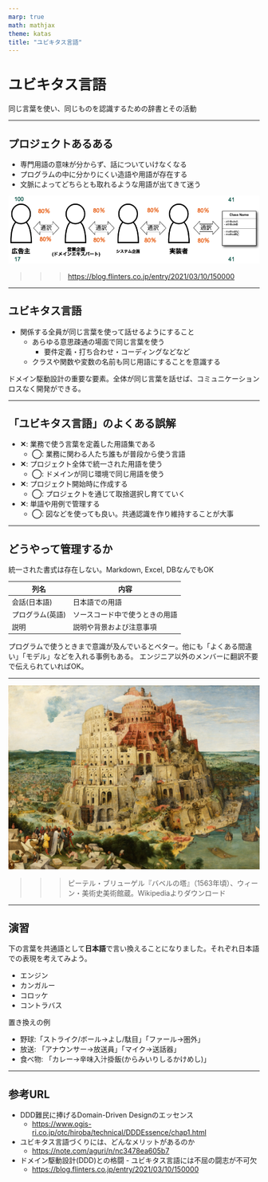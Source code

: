 ```yaml
---
marp: true
math: mathjax
theme: katas
title: "ユビキタス言語"
---
```

<!-- 
size: 16:9
paginate: true
-->
<!-- header: 勉強会# ― エンジニアとしての解像度を高めるための勉強会-->

# ユビキタス言語
同じ言葉を使い、同じものを認識するための辞書とその活動

<!-- 「ユビキタス」とは、いつでもどこでも存在するという遍在を表す言葉です(everywhereとほぼ同じ)。 ITにおいては、コンピューターやネットワークが遍在し、使いたいときに場所を選ばずに利用できることなどを表す用語としてユビキタスが使われている。
https://www.ntt.com/bizon/glossary/j-y/ubiquitous.html -->
<!-- 元はエリック・エヴァンスの書いた「ドメイン駆動設計」という本で出てきた用語。ドメイン駆動設計は、開発対象をドメインという同じ言葉が通じる範囲で区切って、設計やコミュニケーションから実装に至るまで同じ言葉を使って設計していく開発、というかモデリング手法 -->

---
## プロジェクトあるある

- 専門用語の意味が分からず、話についていけなくなる
- プログラムの中に分かりにくい造語や用語が存在する
- 文脈によってどちらとも取れるような用語が出てきて迷う

![center 65%](assets/19-ubiquitous.png)

>>> https://blog.flinters.co.jp/entry/2021/03/10/150000

<!-- これはつまりそれぞれの人やドキュメント・ソースコードが別の言葉を話しているのと同義 -->

---
## ユビキタス言語

- 関係する全員が同じ言葉を使って話せるようにすること
    - あらゆる意思疎通の場面で同じ言葉を使う
        - 要件定義・打ち合わせ・コーディングなどなど
    - クラスや関数や変数の名前も同じ用語にすることを意識する

ドメイン駆動設計の重要な要素。全体が同じ言葉を話せば、コミュニケーションロスなく開発ができる。

<!-- 対象領域のエキスパート、あるいは仕様を具体的にイメージできている人の鋭い指摘が伝わらないと大惨事が目に見える。 -->

---

## 「ユビキタス言語」のよくある誤解

- **✕**: 業務で使う言葉を定義した用語集である
    - **◯**: 業務に関わる人たち誰もが普段から使う言語
- **✕**: プロジェクト全体で統一された用語を使う
    - **◯**: ドメインが同じ環境で同じ用語を使う
- **✕**: プロジェクト開始時に作成する
    - **◯**: プロジェクトを通じて取捨選択し育てていく
- **✕**: 単語や用例で管理する
    - **◯**: 図などを使っても良い。共通認識を作り維持することが大事

<!-- 「いつでもどこでも誰もが」と「使う」という2つの観点がポイント。使わなければ意味がない。 -->

<!-- そもそも「言語」と言っているのがポイント。 -->
<!-- ユビキタス用語集と呼んでいないのに注意 -->
<!-- ユビキタス自体がどこにでもあるという意味を持っているように、開発のあらゆる場面で使うからこそ効果が出るという話 -->
<!-- 新しい言葉をみんなで作り出しても良い -->

<!--みんなでやるからこそ難しい。オランダ語で書かれたターヘル・アナトミアを杉田玄白や前野良沢(りょうたく)らが解体新書として翻訳・出版するときにどれだけ苦労したか。神経とか -->
---

## どうやって管理するか

統一された書式は存在しない。Markdown, Excel, DBなんでもOK

|列名|内容|
|---|---|
|会話(日本語)|日本語での用語|
|プログラム(英語)|ソースコード中で使うときの用語|
|説明|説明や背景および注意事項|

プログラムで使うときまで意識が及んでいるとベター。他にも「よくある間違い」「モデル」などを入れる事例もある。
エンジニア以外のメンバーに翻訳不要で伝えられていればOK。

---

![](assets/17-tower_of_babel.jpg)

>>> ピーテル・ブリューゲル『バベルの塔』（1563年頃）、ウィーン・美術史美術館蔵。Wikipediaよりダウンロード
<!-- 
天にも届く神の領域まで手を伸ばす塔を建設しようとしたが、神によって阻まれ失敗してしまった。空想的で実現不可能な計画を「バベルの塔」と揶揄することがある。
神がこの建設を阻止した方法はなんだったか。それは「言語」だった。共通の言語の下で建設を進めていた中、神はそれぞれが異なる言語を話すようにした。これによって現場は混乱し、塔の建設を止め、世界各地に散ってしまった。
名前を付け、共通の認識とすることがいかに大事か、という話。 -->
<!-- 旧約聖書 「創世記」11章1-9節 にある。 https://ja.wikipedia.org/wiki/%E3%83%90%E3%83%99%E3%83%AB%E3%81%AE%E5%A1%94#%E8%81%96%E6%9B%B8%E3%81%AE%E8%A8%98%E8%BF%B0 -->
<!-- * ユビキタス言語とバベルの塔 -->

---

## 演習

下の言葉を共通語として**日本語**で言い換えることになりました。それぞれ日本語での表現を考えてみよう。

- エンジン
- カンガルー
- コロッケ
- コントラバス


置き換えの例

- 野球:「ストライク/ボール→よし/駄目」「ファール→圏外」
- 放送: 「アナウンサー→放送員」「マイク→送話器」
- 食べ物: 「カレー→辛味入汁掛飯(からみいりしるかけめし)」

<!-- 解答を見せる際のコメント： -->
<!-- 太平洋戦争前後のおり、アメリカやイギリスとの対立が深まる中で英語を敵性語とみなし「言動が軽々しく浮わついている(軽佻浮薄(けいちょうふはく))」といって排除する行動が高まった。政府の統制によるものだけでなく、民間団体や町内会からも発生していたというバカみたいなことをやってたわけで。今日の問題はその中で登場した置き換えを例に挙げてます -->

---

## 参考URL

- DDD難民に捧げるDomain-Driven Designのエッセンス
    - https://www.ogis-ri.co.jp/otc/hiroba/technical/DDDEssence/chap1.html
- ユビキタス言語づくりには、どんなメリットがあるのか
    - https://note.com/aguri/n/nc3478ea605b7
- ドメイン駆動設計(DDD)との格闘 - ユビキタス言語には不屈の闘志が不可欠
    - https://blog.flinters.co.jp/entry/2021/03/10/150000
<!--
言語の本質は心理的な相互作用。音声でも文字でもない
これはエドワード・サピアというアメリカの人類学者・言語学者が言っていることの解釈。
言語学は話し言葉にあるとしつつも、心理学も重要だと説いている

- 言語って話し言葉から生まれている。そりゃそうだ。
- 話し言葉や音声もあくまで口という本来食べるための器官に音を出させているもの
    - 人間/生物って音声器官を持っていない。ピアノを弾く指が演奏器官と言わないのと同じ(レトリックに偏っているが)
- 文字や書き言葉は話し言語を書き下したもの
- つまり言語とは、文字や音を相互に交換することによる、お互いあるいは集団の心理的な相互作用

順番を心理面から並べて言うと、言語とは心理ではあるが、それを口という器官に目的外のことをさせて音に変換・記号化して、それを耳で聞いたものを文字や書き言葉に記号化している。書き言葉って二次創作物。
そしてそれを私たちはプログラムコードの中で使っている。

この状況において、曖昧適当な命名をしてしまうと、心理という一番伝えたいものの記号の記号（二次創作）を
めちゃくちゃにしてしまうので、命名ってすごく大事。
 -->